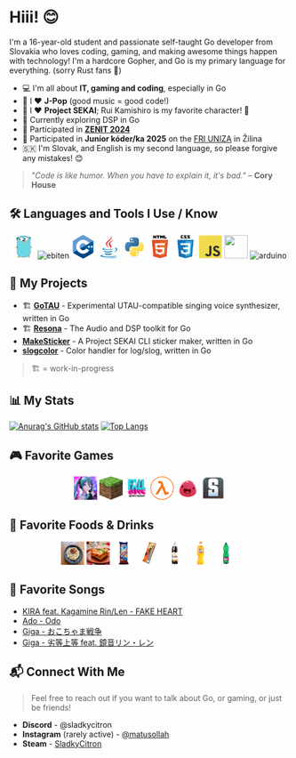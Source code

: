 # Hiii! 😊

I'm a 16-year-old student and passionate self-taught Go developer from Slovakia who loves coding, gaming, and making awesome things happen with technology!
I'm a hardcore Gopher, and Go is my primary language for everything. (sorry Rust fans 🤣)

- 💻 I'm all about **IT, gaming and coding**, especially in Go
- 🎵 I ❤ **J-Pop** (good music = good code!)
- 🌟 I ❤ **Project SEKAI**; Rui Kamishiro is my favorite character! 💜
- 🚀 Currently exploring DSP in Go
- 🏅 Participated in [**ZENIT 2024**](https://zenit.ksp.sk/results/zenit24sk/ZA/cbgTVUEyPEn6nypoGX56/all)
- 🏅 Participated in **Junior kóder/ka 2025** on the [FRI UNIZA](https://fri.uniza.sk) in Žilina
- 🇸🇰 I'm Slovak, and English is my second language, so please forgive any mistakes! 😊

> *"Code is like humor. When you have to explain it, it's bad."* – **Cory House**

## 🛠️ Languages and Tools I Use / Know

<p align="center">
  <img src="https://raw.githubusercontent.com/devicons/devicon/master/icons/go/go-original.svg" alt="go" width="42" height="42" />
  <img src="https://ebitengine.org/images/logo.png" alt="ebiten" width="42" height="42" />
  <img src="https://raw.githubusercontent.com/devicons/devicon/master/icons/cplusplus/cplusplus-original.svg" alt="cplusplus" width="42" height="42" />
  <img src="https://raw.githubusercontent.com/devicons/devicon/master/icons/java/java-original.svg" alt="java" width="42" height="42" />
  <img src="https://raw.githubusercontent.com/devicons/devicon/master/icons/python/python-original.svg" alt="python" width="42" height="42" />
  <img src="https://raw.githubusercontent.com/devicons/devicon/master/icons/html5/html5-original-wordmark.svg" alt="html5" width="42" height="42" />
  <img src="https://raw.githubusercontent.com/devicons/devicon/master/icons/css3/css3-original-wordmark.svg" alt="css3" width="42" height="42" />
  <img src="https://raw.githubusercontent.com/devicons/devicon/master/icons/javascript/javascript-original.svg" alt="javascript" width="42" height="42" />
  <img src="https://cdn.jsdelivr.net/gh/devicons/devicon@latest/icons/vscode/vscode-original.svg" width="42" height="42" />
  <img src="https://cdn.worldvectorlogo.com/logos/arduino-1.svg" alt="arduino" width="42" height="42" />
</p>

## 🚀 My Projects

- 🏗️ [**GoTAU**](https://github.com/MatusOllah/gotau) - Experimental UTAU-compatible singing voice synthesizer, written in Go
- 🏗️ [**Resona**](https://github.com/MatusOllah/resona) - The Audio and DSP toolkit for Go
- [**MakeSticker**](https://github.com/MatusOllah/makesticker) - A Project SEKAI CLI sticker maker, written in Go
- [**slogcolor**](https://github.com/MatusOllah/slogcolor) - Color handler for log/slog, written in Go

> 🏗️ = work-in-progress

## 📊 My Stats

[![Anurag's GitHub stats](https://github-readme-stats.vercel.app/api?username=MatusOllah&theme=transparent)](https://github.com/anuraghazra/github-readme-stats) [![Top Langs](https://github-readme-stats.vercel.app/api/top-langs/?username=MatusOllah&theme=transparent&layout=compact&langs_count=8)](https://github.com/anuraghazra/github-readme-stats)

## 🎮 Favorite Games

<p align="center">
  <img src="https://github.com/MatusOllah/MatusOllah/blob/main/pjsk.png?raw=true" alt="pjsk" width="42" height="42" />
  <img src="https://github.com/MatusOllah/MatusOllah/blob/main/minecraft.png?raw=true" alt="minecraft" width="42" height="42" />
  <img src="https://github.com/MatusOllah/MatusOllah/blob/main/fall_guys.png?raw=true" alt="fall_guys" width="42" height="42" />
  <img src="https://github.com/MatusOllah/MatusOllah/blob/main/half_life.png?raw=true" alt="half_life" width="42" height="42" />
  <img src="https://github.com/MatusOllah/MatusOllah/blob/main/slime_rancher.png?raw=true" alt="slime_rancher" width="42" height="42" />
  <img src="https://github.com/MatusOllah/MatusOllah/blob/main/satisfactory.png?raw=true" alt="satisfactory" width="42" height="42" />
</p>

## 🍛 Favorite Foods & Drinks

<p align="center">
  <img src="https://github.com/MatusOllah/MatusOllah/blob/main/halusky.png?raw=true" alt="halusky" width="42" height="42" />
  <img src="https://github.com/MatusOllah/MatusOllah/blob/main/lasagne.png?raw=true" alt="lasagne" width="42" height="42" />
  <img src="https://github.com/MatusOllah/MatusOllah/blob/main/horalky.png?raw=true" alt="horalky" width="42" height="42" />
  <img src="https://github.com/MatusOllah/MatusOllah/blob/main/anita.png?raw=true" alt="anita" width="42" height="42" />
  <img src="https://github.com/MatusOllah/MatusOllah/blob/main/kofola.png?raw=true" alt="kofola" width="42" height="42" />
  <img src="https://github.com/MatusOllah/MatusOllah/blob/main/fanta.png?raw=true" alt="fanta" width="42" height="42" />
  <img src="https://github.com/MatusOllah/MatusOllah/blob/main/baldovska.png?raw=true" alt="baldovska" width="42" height="42" />
</p>

## 🎵 Favorite Songs

- [KIRA feat. Kagamine Rin/Len - FAKE HEART](https://youtu.be/q2RQyrp6j_A?si=QJaJv4GRmwGbV8Wb)
- [Ado - Odo](https://tidal.com/browse/track/200242432?u)
- [Giga - おこちゃま戦争](https://tidal.com/browse/track/379348574?u)
- [Giga - 劣等上等 feat. 鏡音リン・レン](https://tidal.com/browse/track/159287894?u)

## 📬 Connect With Me

> Feel free to reach out if you want to talk about Go, or gaming, or just be friends!

- **Discord** - @sladkycitron
- **Instagram** (rarely active) - [@matusollah](https://www.instagram.com/matusollah/)
- **Steam** - [SladkyCitron](https://steamcommunity.com/id/SladkyCitron/)
